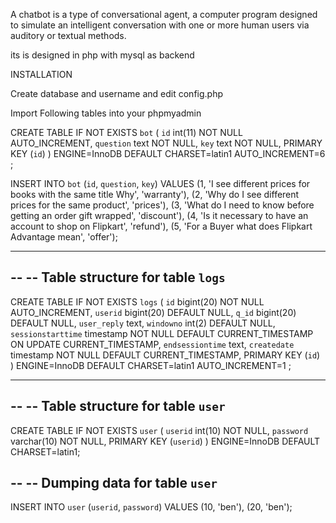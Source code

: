 A chatbot is a type of conversational agent, a computer program designed to simulate an intelligent conversation with one or more human users via auditory or textual methods.
 
 its is designed in php with mysql as backend
 
 
 INSTALLATION
 
 
 Create database and username and edit config.php
 
 Import Following tables into your phpmyadmin
 
 CREATE TABLE IF NOT EXISTS `bot` (
  `id` int(11) NOT NULL AUTO_INCREMENT,
  `question` text NOT NULL,
  `key` text NOT NULL,
  PRIMARY KEY (`id`)
) ENGINE=InnoDB  DEFAULT CHARSET=latin1 AUTO_INCREMENT=6 ;

INSERT INTO `bot` (`id`, `question`, `key`) VALUES
(1, 'I see different prices for books with the same title Why', 'warranty'),
(2, 'Why do I see different prices for the same product', 'prices'),
(3, 'What do I need to know before getting an order gift wrapped', 'discount'),
(4, 'Is it necessary to have an account to shop on Flipkart', 'refund'),
(5, 'For a Buyer what does Flipkart Advantage mean', 'offer');

-- --------------------------------------------------------

--
-- Table structure for table `logs`
--

CREATE TABLE IF NOT EXISTS `logs` (
  `id` bigint(20) NOT NULL AUTO_INCREMENT,
  `userid` bigint(20) DEFAULT NULL,
  `q_id` bigint(20) DEFAULT NULL,
  `user_reply` text,
  `windowno` int(2) DEFAULT NULL,
  `sessionstarttime` timestamp NOT NULL DEFAULT CURRENT_TIMESTAMP ON UPDATE CURRENT_TIMESTAMP,
  `endsessiontime` text,
  `createdate` timestamp NOT NULL DEFAULT CURRENT_TIMESTAMP,
  PRIMARY KEY (`id`)
) ENGINE=InnoDB DEFAULT CHARSET=latin1 AUTO_INCREMENT=1 ;

-- --------------------------------------------------------

--
-- Table structure for table `user`
--

CREATE TABLE IF NOT EXISTS `user` (
  `userid` int(10) NOT NULL,
  `password` varchar(10) NOT NULL,
  PRIMARY KEY (`userid`)
) ENGINE=InnoDB DEFAULT CHARSET=latin1;

--
-- Dumping data for table `user`
--

INSERT INTO `user` (`userid`, `password`) VALUES
(10, 'ben'),
(20, 'ben');

 
